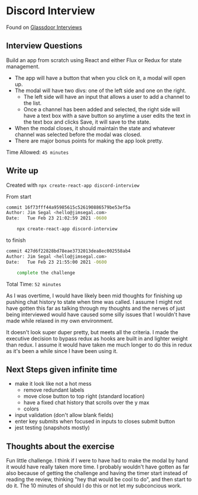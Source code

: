 # Discord Interview

Found on [Glassdoor Interviews](https://www.glassdoor.com/Interview/Discord-Interview-RVW18218269.htm)

## Interview Questions

Build an app from scratch using React and either Flux or Redux for state management.

- The app will have a button that when you click on it, a modal will open up.
- The modal will have two divs: one of the left side and one on the right.
  - The left side will have an input that allows a user to add a channel to the list.
  - Once a channel has been added and selected, the right side will have a text box with a save button so anytime a user edits the text in the text box and clicks Save, it will save to the state.
- When the modal closes, it should maintain the state and whatever channel was selected before the modal was closed.
- There are major bonus points for making the app look pretty.

Time Allowed: `45 minutes`

## Write up

Created with `npx create-react-app discord-interview`

From start

```sh
commit 16f73fff44a95985615c526190886579be53ef5a
Author: Jim Segal <hello@jimsegal.com>
Date:   Tue Feb 23 21:02:59 2021 -0600

    npx create-react-app discord-interview
```

to finish

```sh
commit 427d6f22828bd78eae3732013dea8ec002558ab4
Author: Jim Segal <hello@jimsegal.com>
Date:   Tue Feb 23 21:55:00 2021 -0600

    complete the challenge
```

Total Time:
`52 minutes`

As I was overtime, I would have likely been mid thoughts for finishing up pushing chat history to state when time was called. I assume I might not have gotten this far as talking through my thoughts and the nerves of just being interviewed would have caused some silly issues that I wouldn't have made while relaxed in my own environment.

It doesn't look super duper pretty, but meets all the criteria. I made the executive decision to bypass redux as hooks are built in and lighter weight than redux. I assume it would have taken me much longer to do this in redux as it's been a while since I have been using it.

## Next Steps given infinite time

- make it look like not a hot mess
  - remove redundant labels
  - move close button to top right (standard location)
  - have a fixed chat history that scrolls over the y max
  - colors
- input validation (don't allow blank fields)
- enter key submits when focused in inputs to closes submit button
- jest testing (snapshots mostly)

## Thoughts about the exercise

Fun little challenge. I think if I were to have had to make the modal by hand it would have really taken more time. I probably wouldn't have gotten as far also because of getting the challenge and having the timer start instead of reading the review, thinking "hey that would be cool to do", and then start to do it. The 10 minutes of should I do this or not let my subconcious work.
